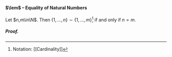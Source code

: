 #### $\lem$ – Equality of Natural Numbers
Let $n,m\in\N$. Then $\{1,\dots,n\}\sim\{1,\dots,m\}$[^1] if and only if $n=m$.

##### *Proof.*

[^1]: Notation: [[Cardinality]]
